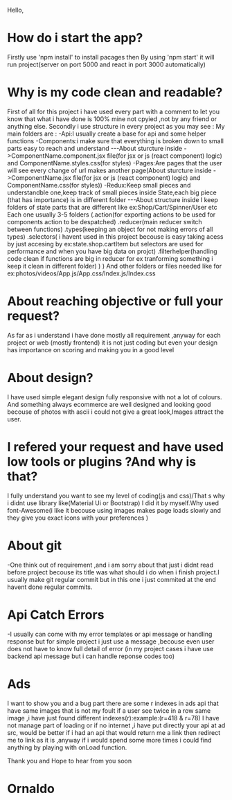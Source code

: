 Hello,

# How do i start the app?

Firstly use 'npm install' to install pacages then
By using 'npm start' it will run project(server on port 5000 and react in port 3000 automatically)

# Why is my code clean and readable?

First of all for this project i have used every part with a comment to let you know that what i have done is
100% mine not cpyied ,not by any friend or anything else.
Secondly i use structure in every project as you may see :
My main folders are :
-Api:I usually create a base for api and some helper functions
-Components:i make sure that everything is broken down to small parts easy to reach and understand
---About sturcture inside ->ComponentName.component.jsx file(for jsx or js (react component) logic) and ComponentName.styles.css(for styles)
-Pages:Are pages that the user will see every change of url makes another page(About sturcture inside ->ComponentName.jsx file(for jsx or js (react component) logic) and ComponentName.css(for styles))
-Redux:Keep small pieces and understandble one,keep track of small pieces inside State,each big piece (that has importance) is in different folder
---About structure inside I keep folders of state parts that are different like ex:Shop/Cart/Spinner/User etc
Each one usually 3-5 folders (.action(for exporting actions to be used for components action to be despatched)
.reducer(main reducer switch between functions) .types(keeping an object for not making errors of all types) .selectors(
i havent used in this project becouse is easy taking acess by just accesing by ex:state.shop.cartItem but selectors are used for performance and when you have big data on projct) .filterhelper(handling code clean if functions are big in reducer for ex tranforming something i keep it clean in different folder)
)
)
And other folders or files needed like for ex:photos/videos/App.js/App.css/Index.js/Index.css

# About reaching objective or full your request?

As far as i understand i have done mostly all requirement ,anyway for each project or web (mostly frontend) it is not just coding but even your design has importance on scoring and making you in a good level

# About design?

I have used simple elegant design fully responsive with not a lot of colours.
And something always ecommerce are well designed and looking good becouse of photos with ascii i could not give a great look,Images attract the user.

# I refered your request and have used low tools or plugins ?And why is that?

I fully understand you want to see my level of coding(js and css)/That s why i didnt use library like(Material Ui or Bootstrap) I did it by myself.Why used font-Awesome(i like it becouse using images makes page loads slowly and they give you exact icons with your preferences )

# About git

-One think out of requirement ,and i am sorry about that just i didnt read before project becouse its title was what should i do when i finish project.I usually make git regular commit but in this one i just commited at the end havent done regular commits.

# Api Catch Errors

-I usually can come with my error templates or api message or handling response but for simple project i just use a message ,becouse even user does not have to know full detail of error (in my project cases i have use backend api message but i can handle reponse codes too)

# Ads

I want to show you and a bug part there are some r indexes in ads api that have same images that is not my foult if a user see twice in a row same image ,i have just found different indexes(r):example:(r=418 & r=78)
I have not manage part of loading or if no internet ,i have put directly your api at ad src, would be better if i had an api that would return me a link then redirect me to link as it is ,anyway if i would spend some more times i could find anything by playing with onLoad function.

Thank you and Hope to hear from you soon

# Ornaldo
